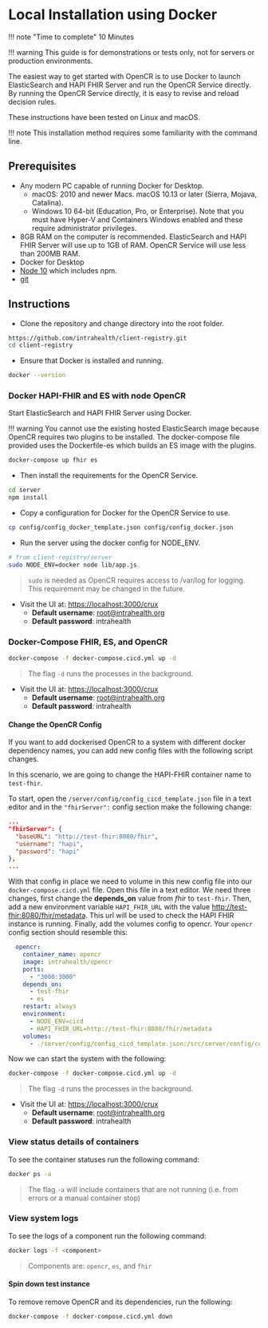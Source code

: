 # Local Installation using Docker

!!! note "Time to complete"
    10 Minutes

!!! warning
    This guide is for demonstrations or tests only, not for servers or production environments.

The easiest way to get started with OpenCR is to use Docker to launch ElasticSearch and HAPI FHIR Server and run the OpenCR Service directly. By running the OpenCR Service directly, it is easy to revise and reload decision rules.

These instructions have been tested on Linux and macOS.

!!! note
    This installation method requires some familiarity with the command line.

## Prerequisites

- Any modern PC capable of running Docker for Desktop.
  - macOS: 2010 and newer Macs. macOS 10.13 or later (Sierra, Mojava, Catalina).
  - Windows 10 64-bit (Education, Pro, or Enterprise). Note that you must have Hyper-V and Containers Windows enabled and these require administrator privileges.
- 8GB RAM on the computer is recommended. ElasticSearch and HAPI FHIR Server will use up to 1GB of RAM. OpenCR Service will use less than 200MB RAM.
- Docker for Desktop
- [Node 10](https://nodejs.org/en/download/package-manager) which includes npm.
- [git](https://git-scm.com/book/en/v2/Getting-Started-Installing-Git)

## Instructions

- Clone the repository and change directory into the root folder.

```sh
https://github.com/intrahealth/client-registry.git
cd client-registry
```

- Ensure that Docker is installed and running.

```sh
docker --version
```

### Docker HAPI-FHIR and ES with node OpenCR

Start ElasticSearch and HAPI FHIR Server using Docker.

!!! warning
    You cannot use the existing hosted ElasticSearch image because OpenCR requires two plugins to be installed. The docker-compose file provided uses the Dockerfile-es which builds an ES image with the plugins.

```sh
docker-compose up fhir es
```

- Then install the requirements for the OpenCR Service.

```sh
cd server
npm install
```

- Copy a configuration for Docker for the OpenCR Service to use.

```sh
cp config/config_docker_template.json config/config_docker.json
```

- Run the server using the docker config for NODE_ENV.

```sh
# from client-registry/server
sudo NODE_ENV=docker node lib/app.js
```

> `sudo` is needed as OpenCR requires access to /var/log for logging. This requirement may be changed in the future.

- Visit the UI at: [https://localhost:3000/crux](https://localhost:3000/crux)
  - **Default username**: root@intrahealth.org
  - **Default password**: intrahealth

### Docker-Compose FHIR, ES, and OpenCR

```sh
docker-compose -f docker-compose.cicd.yml up -d
```

> The flag `-d` runs the processes in the background.

- Visit the UI at: [https://localhost:3000/crux](https://localhost:3000/crux)
  - **Default username**: root@intrahealth.org
  - **Default password**: intrahealth

#### Change the OpenCR Config

If you want to add dockerised OpenCR to a system with different docker dependency names, you can add new config files with the following script changes.

In this scenario, we are going to change the HAPI-FHIR container name to `test-fhir`.

To start, open the `/server/config/config_cicd_template.json` file in a text editor and in the `"fhirServer":` config section make the following change:

```json
...
"fhirServer": {
  "baseURL": "http://test-fhir:8080/fhir",
  "username": "hapi",
  "password": "hapi"
},
...
```

With that config in place we need to volume in this new config file into our `docker-compose.cicd.yml` file. Open this file in a text editor. We need three changes, first change the **depends_on** value from *fhir* to `test-fhir`. Then, add a new environment variable `HAPI_FHIR_URL` with the value <http://test-fhir:8080/fhir/metadata>. This url will be used to check the HAPI FHIR instance is running. Finally, add the volumes config to opencr. Your `opencr` config section should resemble this:

```yml
  opencr:
    container_name: opencr
    image: intrahealth/opencr
    ports:
      - "3000:3000"
    depends_on:
      - test-fhir
      - es
    restart: always
    environment:
      - NODE_ENV=cicd
      - HAPI_FHIR_URL=http://test-fhir:8080/fhir/metadata
    volumes:
      - ./server/config/config_cicd_template.json:/src/server/config/config_cicd.json
```

Now we can start the system with the following:

```sh
docker-compose -f docker-compose.cicd.yml up -d
```

> The flag `-d` runs the processes in the background.

- Visit the UI at: [https://localhost:3000/crux](https://localhost:3000/crux)
  - **Default username**: root@intrahealth.org
  - **Default password**: intrahealth

### View status details of containers

To see the container statuses run the following command:

```sh
docker ps -a
```

> The flag `-a` will include containers that are not running (i.e. from errors or a manual container stop)

### View system logs

To see the logs of a component run the following command:

```sh
docker logs -f <component>
```

> Components are: `opencr`, `es`, and `fhir`

#### Spin down test instance

To remove remove OpenCR and its dependencies, run the following:

```sh
docker-compose -f docker-compose.cicd.yml down
```
